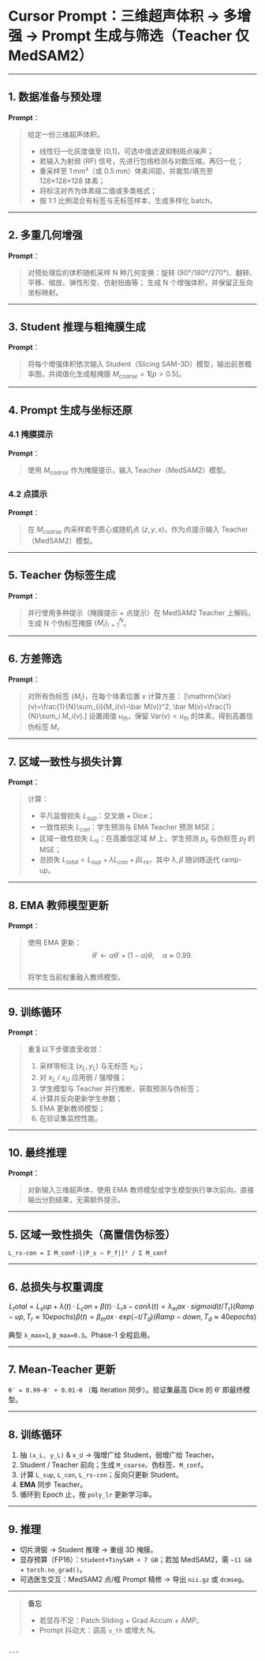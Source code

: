 # Cursor Prompt：三维超声体积 → 多增强 → Prompt 生成与筛选（Teacher 仅 MedSAM2）

---

## 1. 数据准备与预处理
**Prompt**：
> 给定一份三维超声体积，
> - 线性归一化灰度值至 [0,1]，可选中值滤波抑制斑点噪声；
> - 若输入为射频 (RF) 信号，先进行包络检测与对数压缩，再归一化；
> - 重采样至 1 mm³（或 0.5 mm）体素间距，并裁剪/填充至 128×128×128 体素；
> - 将标注对齐为体素级二值或多类格式；
> - 按 1:1 比例混合有标签与无标签样本，生成多样化 batch。

---

## 2. 多重几何增强
**Prompt**：
> 对预处理后的体积随机采样 N 种几何变换：旋转 (90°/180°/270°)、翻转、平移、缩放、弹性形变、仿射扭曲等；
> 生成 N 个增强体积，并保留正反向坐标映射。

---

## 3. Student 推理与粗掩膜生成
**Prompt**：
> 将每个增强体积依次输入 Student（Slicing SAM-3D）模型，输出前景概率图，并阈值化生成粗掩膜 $M_{coarse}=\mathbf{1}[p>0.5]$。

---

## 4. Prompt 生成与坐标还原

### 4.1 掩膜提示
**Prompt**：
> 使用 $M_{coarse}$ 作为掩膜提示，输入 Teacher（MedSAM2）模型。

### 4.2 点提示
**Prompt**：
> 在 $M_{coarse}$ 内采样若干质心或随机点 $(z,y,x)$，作为点提示输入 Teacher（MedSAM2）模型。

---

## 5. Teacher 伪标签生成
**Prompt**：
> 并行使用多种提示（掩膜提示 + 点提示）在 MedSAM2 Teacher 上解码，生成 N 个伪标签掩膜 $\{M_i\}_{i=1}^N$。

---

## 6. 方差筛选
**Prompt**：
> 对所有伪标签 $\{M_i\}$，在每个体素位置 $v$ 计算方差：
> \[\mathrm{Var}(v)=\frac{1}{N}\sum_{i}(M_i(v)-\bar M(v))^2, \bar M(v)=\frac{1}{N}\sum_i M_i(v).\]
> 设置阈值 $u_{th}$，保留 $\mathrm{Var}(v)<u_{th}$ 的体素，得到高置信伪标签 $M$。

---

## 7. 区域一致性与损失计算
**Prompt**：
> 计算：
> - 平凡监督损失 $L_{sup}$：交叉熵 + Dice；
> - 一致性损失 $L_{con}$：学生预测与 EMA Teacher 预测 MSE；
> - 区域一致性损失 $L_{rs}$：在高置信区域 $M$ 上，学生预测 $p_s$ 与伪标签 $p_f$ 的 MSE；
> - 总损失 $L_{total}=L_{sup}+\lambda L_{con}+\beta L_{rs}$，其中 $\lambda,\beta$ 随训练迭代 ramp-up。

---

## 8. EMA 教师模型更新
**Prompt**：
> 使用 EMA 更新：
> $$\theta' \leftarrow \alpha\theta' + (1-\alpha)\theta, \quad \alpha\approx0.99.$$  
> 将学生当前权重融入教师模型。

---

## 9. 训练循环
**Prompt**：
> 重复以下步骤直至收敛：
> 1. 采样带标注 $(x_L,y_L)$ 与无标签 $x_U$；
> 2. 对 $x_L$ / $x_U$ 应用弱 / 强增强；
> 3. 学生模型与 Teacher 并行推断，获取预测与伪标签；
> 4. 计算并反向更新学生参数；
> 5. EMA 更新教师模型；
> 6. 在验证集监控性能。

---

## 10. 最终推理
**Prompt**：
> 对新输入三维超声体，使用 EMA 教师模型或学生模型执行单次前向，直接输出分割结果，无需额外提示。


---

## 5. 区域一致性损失（高置信伪标签）

`L_rs-con = Σ M_conf·||P_s − P_f||² / Σ M_conf`&#x20;

---

## 6. **总损失与权重调度**

```math
L_total = L_sup + λ(t)·L_con + β(t)·L_rs-con
λ(t)=λ_max·sigmoid(t/T_r)  (Ramp-up,  T_r≈10 epochs)
β(t)=β_max·exp(−t/T_d)     (Ramp-down,T_d≈40 epochs)
```

典型 `λ_max=1`, `β_max=0.3`。Phase-1 全程启用。

---

## 7. Mean-Teacher 更新

`θ′ = 0.99·θ′ + 0.01·θ`   （每 iteration 同步）。验证集最高 Dice 的 θ′ 即最终模型。

---

## 8. 训练循环

1. 抽 `(x_L, y_L)` & `x_U` → 强增广给 Student，弱增广给 Teacher。
2. Student / Teacher 前向；生成 `M_coarse`、伪标签、`M_conf`。
3. 计算 `L_sup`, `L_con`, `L_rs-con`；反向只更新 Student。
4. **EMA** 同步 Teacher。
5. 循环到 Epoch 止，按 `poly_lr` 更新学习率。

---

## 9. 推理

* 切片滑窗 → Student 推理 → 重组 3D 掩膜。
* 显存预算（FP16）：`Student+TinySAM < 7 GB`；若加 MedSAM2，需 `~11 GB` + `torch.no_grad()`。
* 可选医生交互：MedSAM2 点/框 Prompt 精修 → 导出 `nii.gz` 或 `dcmseg`。

---

> **备忘**
>
> * 若显存不足：Patch Sliding + Grad Accum + AMP。
> * Prompt 抖动大：调高 `u_th` 或增大 N。

```

---

